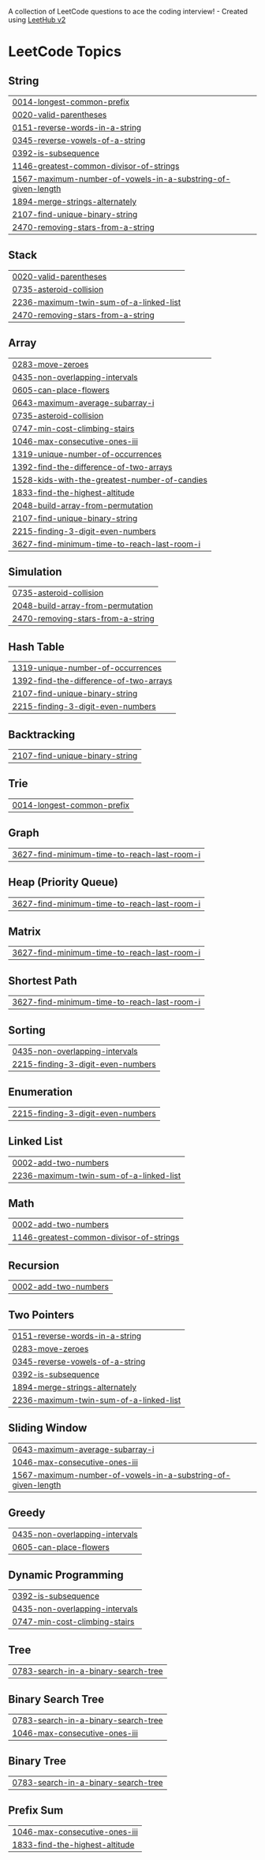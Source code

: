 A collection of LeetCode questions to ace the coding interview! - Created using [LeetHub v2](https://github.com/arunbhardwaj/LeetHub-2.0)
<!---LeetCode Topics Start-->
# LeetCode Topics
## String
|  |
| ------- |
| [0014-longest-common-prefix](https://github.com/Songwonseok/algorithm-diary/tree/main/LeetCode/0014-longest-common-prefix) |
| [0020-valid-parentheses](https://github.com/Songwonseok/CodingTest/tree/main/LeetCode/0020-valid-parentheses) |
| [0151-reverse-words-in-a-string](https://github.com/Songwonseok/algorithm-diary/tree/main/LeetCode/0151-reverse-words-in-a-string) |
| [0345-reverse-vowels-of-a-string](https://github.com/Songwonseok/algorithm-diary/tree/main/LeetCode/0345-reverse-vowels-of-a-string) |
| [0392-is-subsequence](https://github.com/Songwonseok/algorithm-diary/tree/main/LeetCode/0392-is-subsequence) |
| [1146-greatest-common-divisor-of-strings](https://github.com/Songwonseok/algorithm-diary/tree/main/LeetCode/1146-greatest-common-divisor-of-strings) |
| [1567-maximum-number-of-vowels-in-a-substring-of-given-length](https://github.com/Songwonseok/algorithm-diary/tree/main/LeetCode/1567-maximum-number-of-vowels-in-a-substring-of-given-length) |
| [1894-merge-strings-alternately](https://github.com/Songwonseok/algorithm-diary/tree/main/LeetCode/1894-merge-strings-alternately) |
| [2107-find-unique-binary-string](https://github.com/Songwonseok/algorithm-diary/tree/main/LeetCode/2107-find-unique-binary-string) |
| [2470-removing-stars-from-a-string](https://github.com/Songwonseok/algorithm-diary/tree/main/LeetCode/2470-removing-stars-from-a-string) |
## Stack
|  |
| ------- |
| [0020-valid-parentheses](https://github.com/Songwonseok/CodingTest/tree/main/LeetCode/0020-valid-parentheses) |
| [0735-asteroid-collision](https://github.com/Songwonseok/algorithm-diary/tree/main/LeetCode/0735-asteroid-collision) |
| [2236-maximum-twin-sum-of-a-linked-list](https://github.com/Songwonseok/algorithm-diary/tree/main/LeetCode/2236-maximum-twin-sum-of-a-linked-list) |
| [2470-removing-stars-from-a-string](https://github.com/Songwonseok/algorithm-diary/tree/main/LeetCode/2470-removing-stars-from-a-string) |
## Array
|  |
| ------- |
| [0283-move-zeroes](https://github.com/Songwonseok/algorithm-diary/tree/main/LeetCode/0283-move-zeroes) |
| [0435-non-overlapping-intervals](https://github.com/Songwonseok/algorithm-diary/tree/main/LeetCode/0435-non-overlapping-intervals) |
| [0605-can-place-flowers](https://github.com/Songwonseok/algorithm-diary/tree/main/LeetCode/0605-can-place-flowers) |
| [0643-maximum-average-subarray-i](https://github.com/Songwonseok/algorithm-diary/tree/main/LeetCode/0643-maximum-average-subarray-i) |
| [0735-asteroid-collision](https://github.com/Songwonseok/algorithm-diary/tree/main/LeetCode/0735-asteroid-collision) |
| [0747-min-cost-climbing-stairs](https://github.com/Songwonseok/algorithm-diary/tree/main/LeetCode/0747-min-cost-climbing-stairs) |
| [1046-max-consecutive-ones-iii](https://github.com/Songwonseok/algorithm-diary/tree/main/LeetCode/1046-max-consecutive-ones-iii) |
| [1319-unique-number-of-occurrences](https://github.com/Songwonseok/algorithm-diary/tree/main/LeetCode/1319-unique-number-of-occurrences) |
| [1392-find-the-difference-of-two-arrays](https://github.com/Songwonseok/algorithm-diary/tree/main/LeetCode/1392-find-the-difference-of-two-arrays) |
| [1528-kids-with-the-greatest-number-of-candies](https://github.com/Songwonseok/algorithm-diary/tree/main/LeetCode/1528-kids-with-the-greatest-number-of-candies) |
| [1833-find-the-highest-altitude](https://github.com/Songwonseok/algorithm-diary/tree/main/LeetCode/1833-find-the-highest-altitude) |
| [2048-build-array-from-permutation](https://github.com/Songwonseok/algorithm-diary/tree/main/LeetCode/2048-build-array-from-permutation) |
| [2107-find-unique-binary-string](https://github.com/Songwonseok/algorithm-diary/tree/main/LeetCode/2107-find-unique-binary-string) |
| [2215-finding-3-digit-even-numbers](https://github.com/Songwonseok/algorithm-diary/tree/main/LeetCode/2215-finding-3-digit-even-numbers) |
| [3627-find-minimum-time-to-reach-last-room-i](https://github.com/Songwonseok/algorithm-diary/tree/main/LeetCode/3627-find-minimum-time-to-reach-last-room-i) |
## Simulation
|  |
| ------- |
| [0735-asteroid-collision](https://github.com/Songwonseok/algorithm-diary/tree/main/LeetCode/0735-asteroid-collision) |
| [2048-build-array-from-permutation](https://github.com/Songwonseok/algorithm-diary/tree/main/LeetCode/2048-build-array-from-permutation) |
| [2470-removing-stars-from-a-string](https://github.com/Songwonseok/algorithm-diary/tree/main/LeetCode/2470-removing-stars-from-a-string) |
## Hash Table
|  |
| ------- |
| [1319-unique-number-of-occurrences](https://github.com/Songwonseok/algorithm-diary/tree/main/LeetCode/1319-unique-number-of-occurrences) |
| [1392-find-the-difference-of-two-arrays](https://github.com/Songwonseok/algorithm-diary/tree/main/LeetCode/1392-find-the-difference-of-two-arrays) |
| [2107-find-unique-binary-string](https://github.com/Songwonseok/algorithm-diary/tree/main/LeetCode/2107-find-unique-binary-string) |
| [2215-finding-3-digit-even-numbers](https://github.com/Songwonseok/algorithm-diary/tree/main/LeetCode/2215-finding-3-digit-even-numbers) |
## Backtracking
|  |
| ------- |
| [2107-find-unique-binary-string](https://github.com/Songwonseok/algorithm-diary/tree/main/LeetCode/2107-find-unique-binary-string) |
## Trie
|  |
| ------- |
| [0014-longest-common-prefix](https://github.com/Songwonseok/algorithm-diary/tree/main/LeetCode/0014-longest-common-prefix) |
## Graph
|  |
| ------- |
| [3627-find-minimum-time-to-reach-last-room-i](https://github.com/Songwonseok/algorithm-diary/tree/main/LeetCode/3627-find-minimum-time-to-reach-last-room-i) |
## Heap (Priority Queue)
|  |
| ------- |
| [3627-find-minimum-time-to-reach-last-room-i](https://github.com/Songwonseok/algorithm-diary/tree/main/LeetCode/3627-find-minimum-time-to-reach-last-room-i) |
## Matrix
|  |
| ------- |
| [3627-find-minimum-time-to-reach-last-room-i](https://github.com/Songwonseok/algorithm-diary/tree/main/LeetCode/3627-find-minimum-time-to-reach-last-room-i) |
## Shortest Path
|  |
| ------- |
| [3627-find-minimum-time-to-reach-last-room-i](https://github.com/Songwonseok/algorithm-diary/tree/main/LeetCode/3627-find-minimum-time-to-reach-last-room-i) |
## Sorting
|  |
| ------- |
| [0435-non-overlapping-intervals](https://github.com/Songwonseok/algorithm-diary/tree/main/LeetCode/0435-non-overlapping-intervals) |
| [2215-finding-3-digit-even-numbers](https://github.com/Songwonseok/algorithm-diary/tree/main/LeetCode/2215-finding-3-digit-even-numbers) |
## Enumeration
|  |
| ------- |
| [2215-finding-3-digit-even-numbers](https://github.com/Songwonseok/algorithm-diary/tree/main/LeetCode/2215-finding-3-digit-even-numbers) |
## Linked List
|  |
| ------- |
| [0002-add-two-numbers](https://github.com/Songwonseok/algorithm-diary/tree/main/LeetCode/0002-add-two-numbers) |
| [2236-maximum-twin-sum-of-a-linked-list](https://github.com/Songwonseok/algorithm-diary/tree/main/LeetCode/2236-maximum-twin-sum-of-a-linked-list) |
## Math
|  |
| ------- |
| [0002-add-two-numbers](https://github.com/Songwonseok/algorithm-diary/tree/main/LeetCode/0002-add-two-numbers) |
| [1146-greatest-common-divisor-of-strings](https://github.com/Songwonseok/algorithm-diary/tree/main/LeetCode/1146-greatest-common-divisor-of-strings) |
## Recursion
|  |
| ------- |
| [0002-add-two-numbers](https://github.com/Songwonseok/algorithm-diary/tree/main/LeetCode/0002-add-two-numbers) |
## Two Pointers
|  |
| ------- |
| [0151-reverse-words-in-a-string](https://github.com/Songwonseok/algorithm-diary/tree/main/LeetCode/0151-reverse-words-in-a-string) |
| [0283-move-zeroes](https://github.com/Songwonseok/algorithm-diary/tree/main/LeetCode/0283-move-zeroes) |
| [0345-reverse-vowels-of-a-string](https://github.com/Songwonseok/algorithm-diary/tree/main/LeetCode/0345-reverse-vowels-of-a-string) |
| [0392-is-subsequence](https://github.com/Songwonseok/algorithm-diary/tree/main/LeetCode/0392-is-subsequence) |
| [1894-merge-strings-alternately](https://github.com/Songwonseok/algorithm-diary/tree/main/LeetCode/1894-merge-strings-alternately) |
| [2236-maximum-twin-sum-of-a-linked-list](https://github.com/Songwonseok/algorithm-diary/tree/main/LeetCode/2236-maximum-twin-sum-of-a-linked-list) |
## Sliding Window
|  |
| ------- |
| [0643-maximum-average-subarray-i](https://github.com/Songwonseok/algorithm-diary/tree/main/LeetCode/0643-maximum-average-subarray-i) |
| [1046-max-consecutive-ones-iii](https://github.com/Songwonseok/algorithm-diary/tree/main/LeetCode/1046-max-consecutive-ones-iii) |
| [1567-maximum-number-of-vowels-in-a-substring-of-given-length](https://github.com/Songwonseok/algorithm-diary/tree/main/LeetCode/1567-maximum-number-of-vowels-in-a-substring-of-given-length) |
## Greedy
|  |
| ------- |
| [0435-non-overlapping-intervals](https://github.com/Songwonseok/algorithm-diary/tree/main/LeetCode/0435-non-overlapping-intervals) |
| [0605-can-place-flowers](https://github.com/Songwonseok/algorithm-diary/tree/main/LeetCode/0605-can-place-flowers) |
## Dynamic Programming
|  |
| ------- |
| [0392-is-subsequence](https://github.com/Songwonseok/algorithm-diary/tree/main/LeetCode/0392-is-subsequence) |
| [0435-non-overlapping-intervals](https://github.com/Songwonseok/algorithm-diary/tree/main/LeetCode/0435-non-overlapping-intervals) |
| [0747-min-cost-climbing-stairs](https://github.com/Songwonseok/algorithm-diary/tree/main/LeetCode/0747-min-cost-climbing-stairs) |
## Tree
|  |
| ------- |
| [0783-search-in-a-binary-search-tree](https://github.com/Songwonseok/algorithm-diary/tree/main/LeetCode/0783-search-in-a-binary-search-tree) |
## Binary Search Tree
|  |
| ------- |
| [0783-search-in-a-binary-search-tree](https://github.com/Songwonseok/algorithm-diary/tree/main/LeetCode/0783-search-in-a-binary-search-tree) |
| [1046-max-consecutive-ones-iii](https://github.com/Songwonseok/algorithm-diary/tree/main/LeetCode/1046-max-consecutive-ones-iii) |
## Binary Tree
|  |
| ------- |
| [0783-search-in-a-binary-search-tree](https://github.com/Songwonseok/algorithm-diary/tree/main/LeetCode/0783-search-in-a-binary-search-tree) |
## Prefix Sum
|  |
| ------- |
| [1046-max-consecutive-ones-iii](https://github.com/Songwonseok/algorithm-diary/tree/main/LeetCode/1046-max-consecutive-ones-iii) |
| [1833-find-the-highest-altitude](https://github.com/Songwonseok/algorithm-diary/tree/main/LeetCode/1833-find-the-highest-altitude) |
<!---LeetCode Topics End-->
